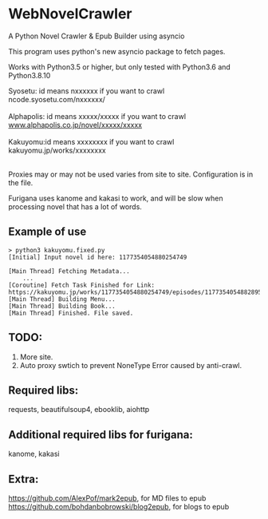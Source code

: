 # WebNovelCrawler

A Python Novel Crawler &amp; Epub Builder using asyncio

This program uses python's new asyncio package to fetch pages.

Works with Python3.5 or higher, but only tested with Python3.6 and Python3.8.10

Syosetu: id means nxxxxxx if you want to crawl ncode.syosetu.com/nxxxxxx/</br></br>
Alphapolis: id means xxxxx/xxxxx if you want to crawl www.alphapolis.co.jp/novel/xxxxx/xxxxx</br></br>
Kakuyomu:id means xxxxxxxx if you want to crawl kakuyomu.jp/works/xxxxxxxx</br></br>

Proxies may or may not be used varies from site to site. Configuration is in the file.

Furigana uses kanome and kakasi to work, and will be slow when processing novel that has a lot of words.

## Example of use
```
> python3 kakuyomu.fixed.py
[Initial] Input novel id here: 1177354054880254749

[Main Thread] Fetching Metadata...
	...
[Coroutine] Fetch Task Finished for Link: https://kakuyomu.jp/works/1177354054880254749/episodes/1177354054882895659
[Main Thread] Building Menu...
[Main Thread] Building Book...
[Main Thread] Finished. File saved.
```

## TODO:
1. More site.
2. Auto proxy swtich to prevent NoneType Error caused by anti-crawl.

## Required libs: 
requests, beautifulsoup4, ebooklib, aiohttp</br>
## Additional required libs for furigana: 
kanome, kakasi

## Extra:
https://github.com/AlexPof/mark2epub, for MD files to epub</br>
https://github.com/bohdanbobrowski/blog2epub, for blogs to epub</br>

